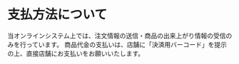 # 支払方法について

当オンラインシステム上では、注文情報の送信・商品の出来上がり情報の受信のみを行っています。
商品代金の支払いは、店舗に「決済用バーコード」を提示の上、直接店舗にお支払いをお願いいたします。